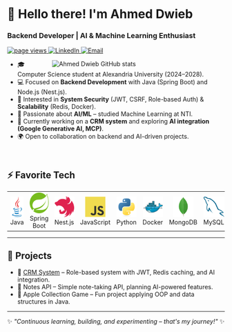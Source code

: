 <h1 align="left" id="ahmeddwieb-title">👋 Hello there! I'm Ahmed Dwieb</h1>
<h3 align="left">Backend Developer | AI & Machine Learning Enthusiast</h3>

<p align="left">
  <a href="https://github.com/ahmeddwieb1">
    <img src="https://komarev.com/ghpvc/?username=ahmeddwieb1" alt="page views" />
  </a>
  <a href="https://www.linkedin.com/in/ahmed-dwieb/">
    <img alt="LinkedIn" src="https://img.shields.io/badge/-LinkedIn-blue?style=flat&logo=linkedin" />
  </a>
  <a href="mailto:ahmeddwieb713@gmail.com">
    <img alt="Email" src="https://img.shields.io/badge/-Email-red?style=flat&logo=gmail&logoColor=white" />
  </a>
</p>

<a href="#ahmeddwieb-title">
  <img src="https://github-readme-stats.vercel.app/api?username=ahmeddwieb1&show_icons=true&theme=default&hide_border=true" alt="Ahmed Dwieb GitHub stats" align="right" width="400"/>
</a>

- 🎓 Computer Science student at Alexandria University (2024–2028).  
- 💻 Focused on **Backend Development** with Java (Spring Boot) and Node.js (Nest.js).  
- 🔐 Interested in **System Security** (JWT, CSRF, Role-based Auth) & **Scalability** (Redis, Docker).  
- 🤖 Passionate about **AI/ML** – studied Machine Learning at NTI.  
- 🚀 Currently working on a **CRM system** and exploring **AI integration (Google Generative AI, MCP)**.  
- 🌍 Open to collaboration on backend and AI-driven projects.  

<br>

<h2 align="left" id="ahmeddwieb-tech">⚡ Favorite Tech</h2>

<table>
  <tr>
    <td align="center" width="96">
      <img src="https://raw.githubusercontent.com/devicons/devicon/master/icons/java/java-original.svg" width="48" height="48" alt="Java" />
      <br>Java
    </td>
    <td align="center" width="96">
      <img src="https://raw.githubusercontent.com/devicons/devicon/master/icons/spring/spring-original.svg" width="48" height="48" alt="Spring Boot" />
      <br>Spring Boot
    </td>
    <td align="center" width="96">
      <img src="https://raw.githubusercontent.com/devicons/devicon/master/icons/nestjs/nestjs-original.svg" width="48" height="48" alt="Nest.js" />
      <br>Nest.js
    </td>
    <td align="center" width="96">
      <img src="https://raw.githubusercontent.com/devicons/devicon/master/icons/javascript/javascript-original.svg" width="48" height="48" alt="JavaScript" />
      <br>JavaScript
    </td>
    <td align="center" width="96">
      <img src="https://raw.githubusercontent.com/devicons/devicon/master/icons/python/python-original.svg" width="48" height="48" alt="Python" />
      <br>Python
    </td>
    <td align="center" width="96"> 
      <img src="https://raw.githubusercontent.com/devicons/devicon/master/icons/docker/docker-original.svg" width="48" height="48" alt="Docker" />
      <br>Docker
    </td>
    <td align="center" width="96"> 
      <img src="https://raw.githubusercontent.com/devicons/devicon/master/icons/mongodb/mongodb-original.svg" width="48" height="48" alt="MongoDB" />
      <br>MongoDB
    </td>
    <td align="center" width="96"> 
      <img src="https://raw.githubusercontent.com/devicons/devicon/master/icons/mysql/mysql-original.svg" width="48" height="48" alt="MySQL" />
      <br>MySQL
    </td>
  </tr>
</table>

---

<h2 align="left">📌 Projects</h2>

- 🔹 [CRM System](https://github.com/ahmeddwieb1/CRM-Product-Mangament) – Role-based system with JWT, Redis caching, and AI integration.  
- 🔹 Notes API – Simple note-taking API, planning AI-powered features.  
- 🔹 Apple Collection Game – Fun project applying OOP and data structures in Java.  

---

✨ *"Continuous learning, building, and experimenting – that's my journey!"* ✨
